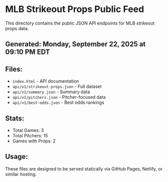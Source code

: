 # MLB Strikeout Props Public Feed

This directory contains the public JSON API endpoints for MLB strikeout props data.

## Generated: Monday, September 22, 2025 at 09:10 PM EDT

## Files:
- `index.html` - API documentation
- `api/v1/strikeout-props.json` - Full dataset
- `api/v1/summary.json` - Summary data
- `api/v1/pitchers.json` - Pitcher-focused data  
- `api/v1/best-odds.json` - Best odds rankings

## Stats:
- Total Games: 3
- Total Pitchers: 15
- Games with Props: 2

## Usage:
These files are designed to be served statically via GitHub Pages, Netlify, or similar hosting.
